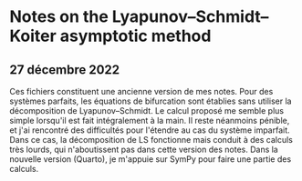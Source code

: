# Notes on the Lyapunov–Schmidt–Koiter asymptotic method

## 27 décembre 2022

Ces fichiers constituent une ancienne version de mes notes. Pour des systèmes parfaits, les équations de bifurcation
sont établies sans utiliser la décomposition de Lyapunov–Schmidt. Le calcul proposé me semble plus simple lorsqu'il est
fait intégralement à la main. Il reste néanmoins pénible, et j'ai rencontré des difficultés pour l'étendre au cas du
système imparfait. Dans ce cas, la décomposition de LS fonctionne mais conduit à des calculs très lourds, qui
n'aboutissent pas dans cette version des notes. Dans la nouvelle version (Quarto), je m'appuie sur SymPy pour faire une
partie des calculs.
